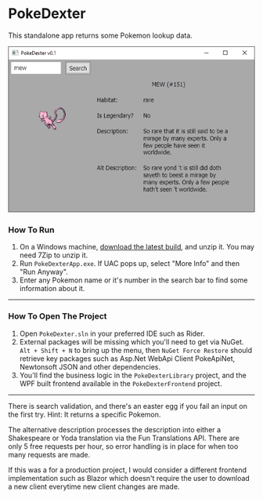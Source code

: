 # PokeDexter

This standalone app returns some Pokemon lookup data.

![](PokeDexter_AltDescription.gif)

### How To Run
1. On a Windows machine, [download the latest build](https://github.com/AntSkilton/PokeDexter/releases/download/v0.2/PokeDexter.Release.0.2.7z), and unzip it. You may need 7Zip to unzip it.
2. Run `PokeDexterApp.exe`. If UAC pops up, select "More Info" and then "Run Anyway".
3. Enter any Pokemon name or it's number in the search bar to find some information about it.
---

### How To Open The Project
1. Open `PokeDexter.sln` in your preferred IDE such as Rider.
2. External packages will be missing which you'll need to get via NuGet. `Alt + Shift + N` to bring up the menu, then `NuGet Force Restore` should retrieve key packages such as Asp.Net WebApi Client PokeApiNet, Newtonsoft JSON and other dependencies.
3. You'll find the business logic in the `PokeDexterLibrary` project, and the WPF built frontend  available in the `PokeDexterFrontend` project.

---

There is search validation, and there's an easter egg if you fail an input on the first try. Hint: It returns a specific Pokemon.

The alternative description processes the description into either a Shakespeare or Yoda translation via the Fun Translations API. There are only 5 free requests per hour, so error handling is in place for when too many requests are made.

If this was a for a production project, I would consider a different frontend implementation such as Blazor which doesn't require the user to download a new client everytime new client changes are made.